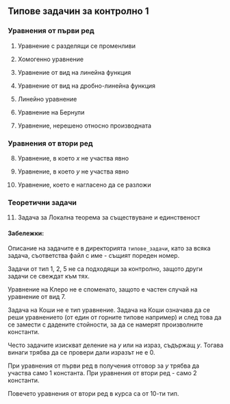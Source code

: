 ## Типове задачин за контролно 1

### Уравнения от първи ред

1. Уравнение с разделящи се променливи

2. Хомогенно уравнение

3. Уравнение от вид на линейна функция

4. Уравнение от вид на дробно-линейна функция

5. Линейно уравнение

6. Уравнение на Бернули

7. Уравнение, нерешено относно производната

### Уравнения от втори ред

8. Уравнение, в което $x$ не участва явно

9. Уравнение, в което $y$ не участва явно

10. Уравнение, което е нагласено да се разложи

### Теоретични задачи

11. Задача за Локална теорема за  съществуване и единственост

#### Забележки:

Описание на задачите е в директорията `типове_задачи`, като за всяка задача, съответства файл с име - същият пореден номер.

Задачи от тип 1, 2, 5 не са подходящи за контролно, защото други задачи се свеждат към тях.

Уравнение на Клеро не е споменато, защото е частен случай на уравнение от вид 7.

Задача на Коши не е тип уравнение. Задача на Коши означава да се реши уравнението (от един от горните типове например) и след това да се замести с дадените стойности, за да се намерят произволните константи.

Често задачите изискват деление на $y$ или на израз, съдържащ $y$. Тогава винаги трябва да се провери дали изразът не е 0.

При уравнения от първи ред в получения отговор за $y$ трябва да участва само 1 константа. При уравнения от втори ред - само 2 константи.

Повечето уравнения от втори ред в курса са от 10-ти тип.